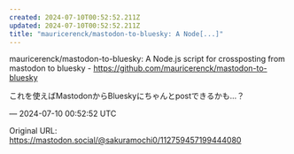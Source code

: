 ```yaml
---
created: 2024-07-10T00:52:52.211Z
updated: 2024-07-10T00:52:52.211Z
title: "mauricerenck/mastodon-to-bluesky: A Node[...]"
---
```


<p>mauricerenck/mastodon-to-bluesky: A Node.js script for crossposting from mastodon to bluesky - <a href="https://github.com/mauricerenck/mastodon-to-bluesky" target="_blank" rel="nofollow noopener" translate="no"><span class="invisible">https://</span><span class="ellipsis">github.com/mauricerenck/mastod</span><span class="invisible">on-to-bluesky</span></a></p><p>これを使えばMastodonからBlueskyにちゃんとpostできるかも…？</p>

&mdash; 2024-07-10 00:52:52 UTC

Original URL: https://mastodon.social/@sakuramochi0/112759457199444080
